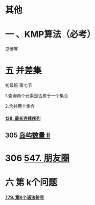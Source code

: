 # 其他

# 一 、KMP算法（必考）

见博客

# 五 并差集

初级班 第七节

1.查询两个元素是否属于一个集合

2.合并两个集合

#### [128. 最长连续序列](https://leetcode-cn.com/problems/longest-consecutive-sequence/)

## 305   [岛屿数量 II](https://leetcode-cn.com/problems/number-of-islands-ii) 

# 306 [547. 朋友圈](https://leetcode-cn.com/problems/friend-circles/)

# 六 第 k个问题

#### [779. 第K个语法符号](https://leetcode-cn.com/problems/k-th-symbol-in-grammar/)

